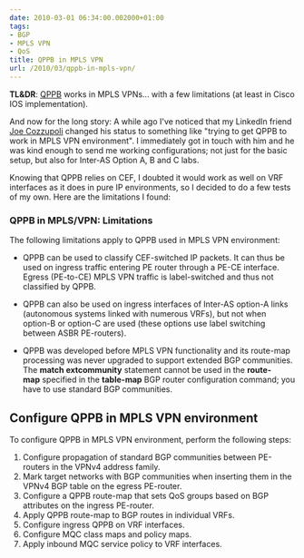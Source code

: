 ```yaml
---
date: 2010-03-01 06:34:00.002000+01:00
tags:
- BGP
- MPLS VPN
- QoS
title: QPPB in MPLS VPN
url: /2010/03/qppb-in-mpls-vpn/
---
```

**TL&DR**: [QPPB](https://en.wikipedia.org/wiki/QPPB) works in MPLS VPNs... with a few limitations (at least in Cisco IOS implementation).

And now for the long story: A while ago I've noticed that my LinkedIn friend [Joe Cozzupoli](http://au.linkedin.com/in/jcozzupoli) changed his status to something like "trying to get QPPB to work in MPLS VPN environment". I immediately got in touch with him and he was kind enough to send me working configurations; not just for the basic setup, but also for Inter-AS Option A, B and C labs.

Knowing that QPPB relies on CEF, I doubted it would work as well on VRF interfaces as it does in pure IP environments, so I decided to do a few tests of my own. Here are the limitations I found:
<!--more-->
### QPPB in MPLS/VPN: Limitations

The following limitations apply to QPPB used in MPLS VPN environment:

-   QPPB can be used to classify CEF-switched IP packets. It can thus be used on ingress traffic entering PE router through a PE-CE interface. Egress (PE-to-CE) MPLS VPN traffic is label-switched and thus not classified by QPPB.

-   QPPB can also be used on ingress interfaces of Inter-AS option-A links (autonomous systems linked with numerous VRFs), but not when option-B or option-C are used (these options use label switching between ASBR PE-routers).

-   QPPB was developed before MPLS VPN functionality and its route-map processing was never upgraded to support extended BGP communities. The **match extcommunity** statement cannot be used in the **route-map** specified in the **table-map** BGP router configuration command; you have to use standard BGP communities.

## Configure QPPB in MPLS VPN environment

To configure QPPB in MPLS VPN environment, perform the following steps:

1.  Configure propagation of standard BGP communities between PE-routers in the VPNv4 address family.
2.  Mark target networks with BGP communities when inserting them in the VPNv4 BGP table on the egress PE-router.
3.  Configure a QPPB route-map that sets QoS groups based on BGP attributes on the ingress PE-router.
4.  Apply QPPB route-map to BGP routes in individual VRFs.
5.  Configure ingress QPPB on VRF interfaces.
6.  Configure MQC class maps and policy maps.
7.  Apply inbound MQC service policy to VRF interfaces.
